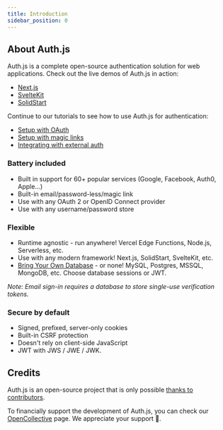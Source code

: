 ```yaml
---
title: Introduction
sidebar_position: 0
---
```


## About Auth.js

Auth.js is a complete open-source authentication solution for web applications. Check out the live demos of Auth.js in action:

- [Next.js](https://next-auth-example.vercel.app/)
- [SvelteKit](https://sveltekit-auth-example.vercel.app/)
- [SolidStart](https://auth-solid.vercel.app/)

Continue to our tutorials to see how to use Auth.js for authentication:

- [Setup with OAuth](/getting-started/oauth-tutorial)
- [Setup with magic links](/getting-started/email-tutorial)
- [Integrating with external auth](/getting-started/credentials-tutorial)

### Battery included

- Built in support for 60+ popular services (Google, Facebook, Auth0, Apple…)
- Built-in email/password-less/magic link
- Use with any OAuth 2 or OpenID Connect provider
- Use with any username/password store

### Flexible
- Runtime agnostic - run anywhere! Vercel Edge Functions, Node.js, Serverless, etc.
- Use with any modern framework! Next.js, SolidStart, SvelteKit, etc.
- [Bring Your Own Database](/getting-started/databases) - or none! MySQL, Postgres, MSSQL, MongoDB, etc. Choose database sessions or JWT.

_Note: Email sign-in requires a database to store single-use verification tokens._

### Secure by default
- Signed, prefixed, server-only cookies
- Built-in CSRF protection
- Doesn't rely on client-side JavaScript
- JWT with JWS / JWE / JWK.

## Credits

Auth.js is an open-source project that is only possible [thanks to contributors](/contributors).

To financially support the development of Auth.js, you can check our [OpenCollective](https://opencollective.com/nextauth) page. We appreciate your support 💚.
